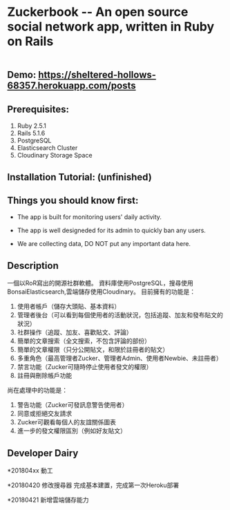 # Zuckerbook -- An open source social network app, written in Ruby on Rails
```
```
## Demo: https://sheltered-hollows-68357.herokuapp.com/posts

## Prerequisites:
1. Ruby 2.5.1
2. Rails 5.1.6
3. PostgreSQL
4. Elasticsearch Cluster
5. Cloudinary Storage Space

## Installation Tutorial: (unfinished)

## Things you should know first:

* The app is built for monitoring users' daily activity.

* The app is well designeded for its admin to quickly ban any users.

* We are collecting data, DO NOT put any important data here.

## Description
一個以RoR寫出的開源社群軟體。
資料庫使用PostgreSQL，搜尋使用BonsaiElasticsearch,雲端儲存使用Cloudinary。
目前擁有的功能是：
1. 使用者帳戶（儲存大頭貼、基本資料）
2. 管理者後台（可以看到每個使用者的活動狀況，包括追蹤、加友和發布貼文的狀況）
2. 社群操作（追蹤、加友、喜歡貼文、評論）
3. 簡單的文章搜索（全文搜索，不包含評論的部份）
4. 簡單的文章權限（只分公開貼文，和限於註冊者的貼文）
5. 多重角色（最高管理者Zucker、管理者Admin、使用者Newbie、未註冊者）
6. 禁言功能（Zucker可隨時停止使用者發文的權限）
7. 註冊與刪除帳戶功能

尚在處理中的功能是：
1. 警告功能（Zucker可發訊息警告使用者）
2. 同意或拒絕交友請求
3. Zucker可觀看每個人的友誼關係圖表
4. 進一步的發文權限區別（例如好友貼文）

## Developer Dairy
*201804xx
動工

*20180420
修改搜尋器
完成基本建置，完成第一次Heroku部署

*20180421
新增雲端儲存能力
